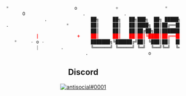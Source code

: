 
```python
       *                        o              +                 *                 .
             O                     .              .                      .                   *
                     .                ██╗     ██╗   ██╗███╗  ██╗ █████╗    .-.,="``"=. +            |
       .                     *        ██║     ██║   ██║████╗ ██║██╔══██╗   `=/_       \\           - o -
                                      ██║     ██║   ██║██╔██╗██║███████║    |  '=._    |      .     |
                  |              +    ██║     ██║   ██║██║╚████║██╔══██║  *  \\     `=./`,
          *     - o -                 ███████╗╚██████╔╝██║ ╚███║██║  ██║      `=.__.=` `=`             O
                  |        .          ╚══════╝ ╚═════╝ ╚═╝  ╚══╝╚═╝  ╚═╝             *
                                    .                      o                    .                  +

```
<h2 align="center">Discord</h2>
<a href="https://github.com/Najuky">
  <p align="center">
    <img src="https://discord.c99.nl/widget/theme-3/989854438040686662.png" alt="antisocial#0001">
  </p>
</a>
